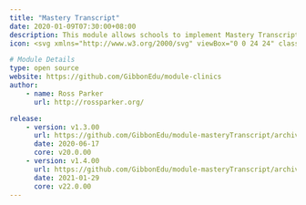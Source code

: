 ```yaml
---
title: "Mastery Transcript"
date: 2020-01-09T07:30:00+08:00
description: This module allows schools to implement Mastery Transcript (https://mastery.org), with functionality to create, track and issue credits. Students undertake learning opportunities to earn credits, producing an evidenced portfolio within Gibbon. Future releases will integrate with the MTC's transcript platform.
icon: <svg xmlns="http://www.w3.org/2000/svg" viewBox="0 0 24 24" class="w-8"><path class="fill-primary" d="M10 6h4v1.86a8 8 0 0 0 2.34 5.65l5.37 5.37a1 1 0 0 1 0 1.41l-1.42 1.42a1 1 0 0 1-1.41 0l-5.37-5.37A12 12 0 0 1 10 7.86V6z"/><path class="fill-current" d="M13.95 9a12 12 0 0 1-3.46 7.34l-5.37 5.37a1 1 0 0 1-1.41 0l-1.42-1.42a1 1 0 0 1 0-1.41l5.37-5.37A8 8 0 0 0 9.92 9H7a1 1 0 0 1-.7-1.7l5-5a1 1 0 0 1 1.4 0l5 5A1 1 0 0 1 17 9h-3.05z"/></svg>

# Module Details
type: open source
website: https://github.com/GibbonEdu/module-clinics
author:
    - name: Ross Parker
      url: http://rossparker.org/

release:
    - version: v1.3.00
      url: https://github.com/GibbonEdu/module-masteryTranscript/archive/v1.3.00.zip
      date: 2020-06-17
      core: v20.0.00
    - version: v1.4.00
      url: https://github.com/GibbonEdu/module-masteryTranscript/archive/v1.4.00.zip
      date: 2021-01-29
      core: v22.0.00
---
```

